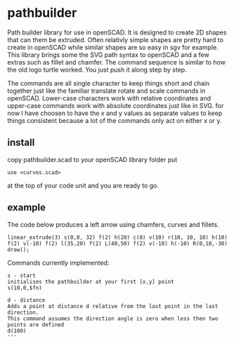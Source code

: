 # pathbuilder
Path builder library for use in openSCAD. It is designed to create 2D shapes that can them be extruded. Often relativly simple shapes are pretty hard to create in openSCAD while similar shapes are so easy in sgv for example.
This library brings some the SVG path syntax to openSCAD and a few extras such as fillet and chamfer. The command sequence is similar to how the old logo turtle worked. You just push it along step by step.

The commands are all single character to keep things short and chain together just like the familiar translate rotate and scale commands in openSCAD. Lower-case characters work with relative coordinates and upper-case commands work with absolute coordinates just like in SVG.
for now I have choosen to have the x and y values as separate values to keep things consistent because a lot of the commands only act on either x or y.

## install
copy pathbuilder.scad to your openSCAD library folder
put 
```
use <curves.scad>
```
at the top of your code unit and you are ready to go.

## example
The code below produces a left arrow using chamfers, curves and fillets.
```
linear_extrude(3) s(0,0, 32) f(2) h(20) c(8) v(10) r(10, 10, 10) h(10) f(2) v(-10) f(2) l(35,20) f(2) L(40,50) f(2) v(-10) h(-10) R(0,10,-30) draw();
```

Commands currently implemented:

```
s - start
initialises the pathbuilder at your first [x,y] point
s(10,0,$fn)
```
```
d - distance
Adds a point at distance d relative from the last point in the last direction.
This command assumes the direction angle is zero when less then two points are defined
d(100)
'''

